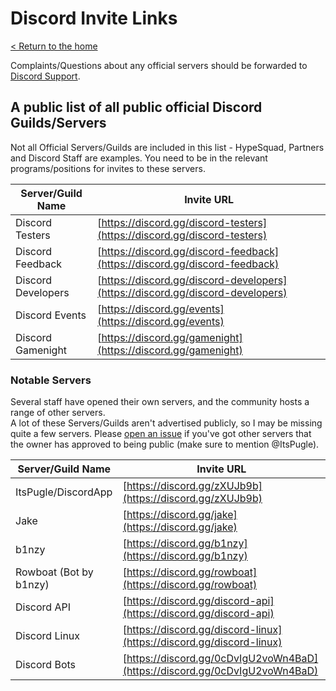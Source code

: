 # Discord Invite Links
[< Return to the home](/index)

Complaints/Questions about any official servers should be forwarded to [Discord Support](mailto:support@discordapp.com).

## A public list of all public official Discord Guilds/Servers
Not all Official Servers/Guilds are included in this list - HypeSquad, Partners and Discord Staff are examples. You need to be in the relevant programs/positions for invites to these servers.

Server/Guild Name | Invite URL
------------ | -------------
Discord Testers | [https://discord.gg/discord-testers](https://discord.gg/discord-testers)
Discord Feedback | [https://discord.gg/discord-feedback](https://discord.gg/discord-feedback)
Discord Developers | [https://discord.gg/discord-developers](https://discord.gg/discord-developers)
Discord Events | [https://discord.gg/events](https://discord.gg/events)
Discord Gamenight | [https://discord.gg/gamenight](https://discord.gg/gamenight)

### Notable Servers
Several staff have opened their own servers, and the community hosts a range of other servers.  
A lot of these Servers/Guilds aren't advertised publicly, so I may be missing quite a few servers. Please [open an issue](https://github.com/ItsPugle/DiscordApp/issues/new) if you've got other servers that the owner has approved to being public (make sure to mention @ItsPugle).

Server/Guild Name | Invite URL
------------ | -------------
ItsPugle/DiscordApp | [https://discord.gg/zXUJb9b](https://discord.gg/zXUJb9b)
Jake | [https://discord.gg/jake](https://discord.gg/jake)
b1nzy | [https://discord.gg/b1nzy](https://discord.gg/b1nzy)
Rowboat (Bot by b1nzy) | [https://discord.gg/rowboat](https://discord.gg/rowboat)
Discord API | [https://discord.gg/discord-api](https://discord.gg/discord-api)
Discord Linux | [https://discord.gg/discord-linux](https://discord.gg/discord-linux)
Discord Bots | [https://discord.gg/0cDvIgU2voWn4BaD](https://discord.gg/0cDvIgU2voWn4BaD)
